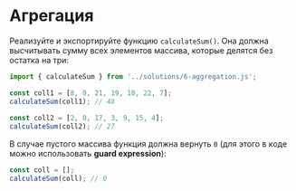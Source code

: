 # Агрегация

Реализуйте и экспортируйте функцию `calculateSum()`. Она должна высчитывать сумму всех элементов массива, которые делятся без остатка на три:

```js
import { calculateSum } from '../solutions/6-aggregation.js';

const coll1 = [8, 9, 21, 19, 18, 22, 7];
calculateSum(coll1); // 48
 
const coll2 = [2, 0, 17, 3, 9, 15, 4];
calculateSum(coll2); // 27
```

В случае пустого массива функция должна вернуть `0` (для этого в коде можно использовать **guard expression**):

```js
const coll = [];
calculateSum(coll); // 0
```
